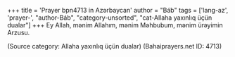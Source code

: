 +++
title = 'Prayer bpn4713 in Azərbaycan'
author = "Báb"
tags = ['lang-az', 'prayer-', "author-Báb", "category-unsorted", "cat-Allaha yaxınlıq üçün dualar"]
+++
Ey Allah, mənim Allahım, mənim Məhbubum, mənim ürəyimin Arzusu.

(Source category: Allaha yaxınlıq üçün dualar)
(Bahaiprayers.net ID: 4713)
